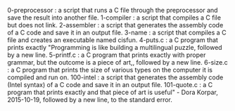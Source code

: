 0-preprocessor : a script that runs a C file through the preprocessor and save the result into another file.
1-compiler : a script that compiles a C file but does not link.
2-assembler : a script that generates the assembly code of a C code and save it in an output file.
3-name : a script that compiles a C file and creates an executable named cisfun.
4-puts.c : a C program that prints exactly "Programming is like building a multilingual puzzle, followed by a new line. 
5-printf.c : a C program that prints exactly with proper grammar, but the outcome is a piece of art,, followed by a new line. 
6-size.c : a C program that prints the size of various types on the computer it is compiled and run on. 
100-intel : a script that generates the assembly code (Intel syntax) of a C code and save it in an output file. 
101-quote.c : a C program that prints exactly and that piece of art is useful" - Dora Korpar, 2015-10-19, followed by a new line, to the standard error.